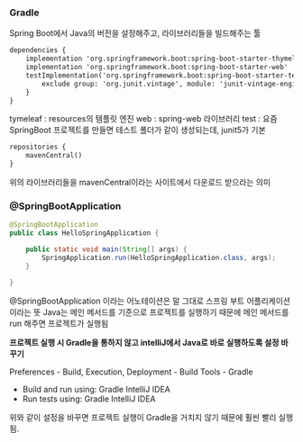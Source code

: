 ### Gradle

Spring Boot에서 Java의 버전을 설정해주고, 라이브러리들을 빌드해주는 툴

```xml
dependencies {
	implementation 'org.springframework.boot:spring-boot-starter-thymeleaf'
	implementation 'org.springframework.boot:spring-boot-starter-web'
	testImplementation('org.springframework.boot:spring-boot-starter-test') {
		exclude group: 'org.junit.vintage', module: 'junit-vintage-engine'
	}
}
```

tymeleaf : resources의 템플릿 엔진
web : spring-web 라이브러리
test : 요즘 SpringBoot 프로젝트를 만들면 테스트 폴더가 같이 생성되는데, junit5가 기본



```xml
repositories {
	mavenCentral()
}
```

위의 라이브러리들을 mavenCentral이라는 사이트에서 다운로드 받으라는 의미



### @SpringBootApplication

```java
@SpringBootApplication
public class HelloSpringApplication {

	public static void main(String[] args) {
		SpringApplication.run(HelloSpringApplication.class, args);
	}

}
```

@SpringBootApplication 이라는 어노테이션은 말 그대로 스프링 부트 어플리케이션이라는 뜻
Java는 메인 메서드를 기준으로 프로젝트를 실행하기 때문에 메인 메서드를 run 해주면 프로젝트가 실행됨



**프로젝트 실행 시 Gradle을 통하지 않고 intelliJ에서 Java로 바로 실행하도록 설정 바꾸기**

Preferences - Build, Execution, Deployment - Build Tools - Gradle

- Build and run using: Gradle IntelliJ IDEA
- Run tests using: Gradle IntelliJ IDEA

위와 같이 설정을 바꾸면 프로젝트 실행이 Gradle을 거치지 않기 때문에 훨씬 빨리 실행됨.